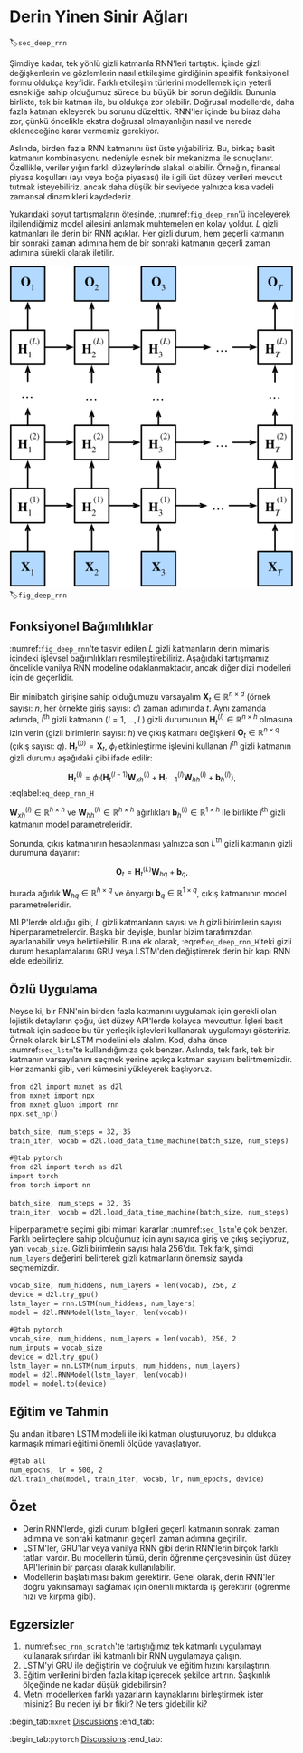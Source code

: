 # Derin Yinen Sinir Ağları

:label:`sec_deep_rnn`

Şimdiye kadar, tek yönlü gizli katmanla RNN'leri tartıştık. İçinde gizli değişkenlerin ve gözlemlerin nasıl etkileşime girdiğinin spesifik fonksiyonel formu oldukça keyfidir. Farklı etkileşim türlerini modellemek için yeterli esnekliğe sahip olduğumuz sürece bu büyük bir sorun değildir. Bununla birlikte, tek bir katman ile, bu oldukça zor olabilir. Doğrusal modellerde, daha fazla katman ekleyerek bu sorunu düzelttik. RNN'ler içinde bu biraz daha zor, çünkü öncelikle ekstra doğrusal olmayanlığın nasıl ve nerede ekleneceğine karar vermemiz gerekiyor.

Aslında, birden fazla RNN katmanını üst üste yığabiliriz. Bu, birkaç basit katmanın kombinasyonu nedeniyle esnek bir mekanizma ile sonuçlanır. Özellikle, veriler yığın farklı düzeylerinde alakalı olabilir. Örneğin, finansal piyasa koşulları (ayı veya boğa piyasası) ile ilgili üst düzey verileri mevcut tutmak isteyebiliriz, ancak daha düşük bir seviyede yalnızca kısa vadeli zamansal dinamikleri kaydederiz.

Yukarıdaki soyut tartışmaların ötesinde, :numref:`fig_deep_rnn`'ü inceleyerek ilgilendiğimiz model ailesini anlamak muhtemelen en kolay yoldur. $L$ gizli katmanları ile derin bir RNN açıklar. Her gizli durum, hem geçerli katmanın bir sonraki zaman adımına hem de bir sonraki katmanın geçerli zaman adımına sürekli olarak iletilir.

![Architecture of a deep RNN.](../img/deep-rnn.svg)
:label:`fig_deep_rnn`

## Fonksiyonel Bağımlılıklar

:numref:`fig_deep_rnn`'te tasvir edilen $L$ gizli katmanların derin mimarisi içindeki işlevsel bağımlılıkları resmileştirebiliriz. Aşağıdaki tartışmamız öncelikle vanilya RNN modeline odaklanmaktadır, ancak diğer dizi modelleri için de geçerlidir.

Bir minibatch girişine sahip olduğumuzu varsayalım $\mathbf{X}_t \in \mathbb{R}^{n \times d}$ (örnek sayısı: $n$, her örnekte giriş sayısı: $d$) zaman adımında $t$. Aynı zamanda adımda, $l^\mathrm{th}$ gizli katmanın ($l=1,\ldots,L$) gizli durumunun $\mathbf{H}_t^{(l)}  \in \mathbb{R}^{n \times h}$ olmasına izin verin (gizli birimlerin sayısı: $h$) ve çıkış katmanı değişkeni $\mathbf{O}_t \in \mathbb{R}^{n \times q}$ (çıkış sayısı: $q$). $\mathbf{H}_t^{(0)} = \mathbf{X}_t$, $\phi_l$ etkinleştirme işlevini kullanan $l^\mathrm{th}$ gizli katmanın gizli durumu aşağıdaki gibi ifade edilir:

$$\mathbf{H}_t^{(l)} = \phi_l(\mathbf{H}_t^{(l-1)} \mathbf{W}_{xh}^{(l)} + \mathbf{H}_{t-1}^{(l)} \mathbf{W}_{hh}^{(l)}  + \mathbf{b}_h^{(l)}),$$
:eqlabel:`eq_deep_rnn_H`

$\mathbf{W}_{xh}^{(l)} \in \mathbb{R}^{h \times h}$ ve $\mathbf{W}_{hh}^{(l)} \in \mathbb{R}^{h \times h}$ ağırlıkları $\mathbf{b}_h^{(l)} \in \mathbb{R}^{1 \times h}$ ile birlikte $l^\mathrm{th}$ gizli katmanın model parametreleridir.

Sonunda, çıkış katmanının hesaplanması yalnızca son $L^\mathrm{th}$ gizli katmanın gizli durumuna dayanır:

$$\mathbf{O}_t = \mathbf{H}_t^{(L)} \mathbf{W}_{hq} + \mathbf{b}_q,$$

burada ağırlık $\mathbf{W}_{hq} \in \mathbb{R}^{h \times q}$ ve önyargı $\mathbf{b}_q \in \mathbb{R}^{1 \times q}$, çıkış katmanının model parametreleridir.

MLP'lerde olduğu gibi, $L$ gizli katmanların sayısı ve $h$ gizli birimlerin sayısı hiperparametrelerdir. Başka bir deyişle, bunlar bizim tarafımızdan ayarlanabilir veya belirtilebilir. Buna ek olarak, :eqref:`eq_deep_rnn_H`'teki gizli durum hesaplamalarını GRU veya LSTM'den değiştirerek derin bir kapı RNN elde edebiliriz.

## Özlü Uygulama

Neyse ki, bir RNN'nin birden fazla katmanını uygulamak için gerekli olan lojistik detayların çoğu, üst düzey API'lerde kolayca mevcuttur. İşleri basit tutmak için sadece bu tür yerleşik işlevleri kullanarak uygulamayı gösteririz. Örnek olarak bir LSTM modelini ele alalım. Kod, daha önce :numref:`sec_lstm`'te kullandığımıza çok benzer. Aslında, tek fark, tek bir katmanın varsayılanını seçmek yerine açıkça katman sayısını belirtmemizdir. Her zamanki gibi, veri kümesini yükleyerek başlıyoruz.

```{.python .input}
from d2l import mxnet as d2l
from mxnet import npx
from mxnet.gluon import rnn
npx.set_np()

batch_size, num_steps = 32, 35
train_iter, vocab = d2l.load_data_time_machine(batch_size, num_steps)
```

```{.python .input}
#@tab pytorch
from d2l import torch as d2l
import torch
from torch import nn

batch_size, num_steps = 32, 35
train_iter, vocab = d2l.load_data_time_machine(batch_size, num_steps)
```

Hiperparametre seçimi gibi mimari kararlar :numref:`sec_lstm`'e çok benzer. Farklı belirteçlere sahip olduğumuz için aynı sayıda giriş ve çıkış seçiyoruz, yani `vocab_size`. Gizli birimlerin sayısı hala 256'dır. Tek fark, şimdi `num_layers` değerini belirterek gizli katmanların önemsiz sayıda seçmemizdir.

```{.python .input}
vocab_size, num_hiddens, num_layers = len(vocab), 256, 2
device = d2l.try_gpu()
lstm_layer = rnn.LSTM(num_hiddens, num_layers)
model = d2l.RNNModel(lstm_layer, len(vocab))
```

```{.python .input}
#@tab pytorch
vocab_size, num_hiddens, num_layers = len(vocab), 256, 2
num_inputs = vocab_size
device = d2l.try_gpu()
lstm_layer = nn.LSTM(num_inputs, num_hiddens, num_layers)
model = d2l.RNNModel(lstm_layer, len(vocab))
model = model.to(device)
```

## Eğitim ve Tahmin

Şu andan itibaren LSTM modeli ile iki katman oluşturuyoruz, bu oldukça karmaşık mimari eğitimi önemli ölçüde yavaşlatıyor.

```{.python .input}
#@tab all
num_epochs, lr = 500, 2
d2l.train_ch8(model, train_iter, vocab, lr, num_epochs, device)
```

## Özet

* Derin RNN'lerde, gizli durum bilgileri geçerli katmanın sonraki zaman adımına ve sonraki katmanın geçerli zaman adımına geçirilir.
* LSTM'ler, GRU'lar veya vanilya RNN gibi derin RNN'lerin birçok farklı tatları vardır. Bu modellerin tümü, derin öğrenme çerçevesinin üst düzey API'lerinin bir parçası olarak kullanılabilir.
* Modellerin başlatılması bakım gerektirir. Genel olarak, derin RNN'ler doğru yakınsamayı sağlamak için önemli miktarda iş gerektirir (öğrenme hızı ve kırpma gibi).

## Egzersizler

1. :numref:`sec_rnn_scratch`'te tartıştığımız tek katmanlı uygulamayı kullanarak sıfırdan iki katmanlı bir RNN uygulamaya çalışın.
2. LSTM'yi GRU ile değiştirin ve doğruluk ve eğitim hızını karşılaştırın.
3. Eğitim verilerini birden fazla kitap içerecek şekilde artırın. Şaşkınlık ölçeğinde ne kadar düşük gidebilirsin?
4. Metni modellerken farklı yazarların kaynaklarını birleştirmek ister misiniz? Bu neden iyi bir fikir? Ne ters gidebilir ki?

:begin_tab:`mxnet`
[Discussions](https://discuss.d2l.ai/t/340)
:end_tab:

:begin_tab:`pytorch`
[Discussions](https://discuss.d2l.ai/t/1058)
:end_tab:
